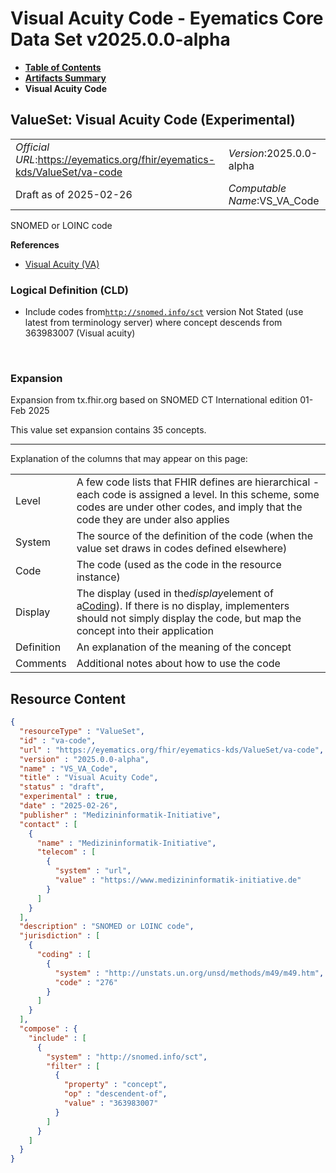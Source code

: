# Visual Acuity Code - Eyematics Core Data Set v2025.0.0-alpha

* [**Table of Contents**](toc.md)
* [**Artifacts Summary**](artifacts.md)
* **Visual Acuity Code**

## ValueSet: Visual Acuity Code (Experimental) 

| | |
| :--- | :--- |
| *Official URL*:https://eyematics.org/fhir/eyematics-kds/ValueSet/va-code | *Version*:2025.0.0-alpha |
| Draft as of 2025-02-26 | *Computable Name*:VS_VA_Code |

 
SNOMED or LOINC code 

 **References** 

* [Visual Acuity (VA)](StructureDefinition-observation-visual-acuity.md)

### Logical Definition (CLD)

* Include codes from[`http://snomed.info/sct`](http://www.snomed.org/) version Not Stated (use latest from terminology server) where concept descends from 363983007 (Visual acuity)

 

### Expansion

Expansion from tx.fhir.org based on SNOMED CT International edition 01-Feb 2025

This value set expansion contains 35 concepts.

-------

 Explanation of the columns that may appear on this page: 

| | |
| :--- | :--- |
| Level | A few code lists that FHIR defines are hierarchical - each code is assigned a level. In this scheme, some codes are under other codes, and imply that the code they are under also applies |
| System | The source of the definition of the code (when the value set draws in codes defined elsewhere) |
| Code | The code (used as the code in the resource instance) |
| Display | The display (used in the*display*element of a[Coding](http://hl7.org/fhir/R4/datatypes.html#Coding)). If there is no display, implementers should not simply display the code, but map the concept into their application |
| Definition | An explanation of the meaning of the concept |
| Comments | Additional notes about how to use the code |



## Resource Content

```json
{
  "resourceType" : "ValueSet",
  "id" : "va-code",
  "url" : "https://eyematics.org/fhir/eyematics-kds/ValueSet/va-code",
  "version" : "2025.0.0-alpha",
  "name" : "VS_VA_Code",
  "title" : "Visual Acuity Code",
  "status" : "draft",
  "experimental" : true,
  "date" : "2025-02-26",
  "publisher" : "Medizininformatik-Initiative",
  "contact" : [
    {
      "name" : "Medizininformatik-Initiative",
      "telecom" : [
        {
          "system" : "url",
          "value" : "https://www.medizininformatik-initiative.de"
        }
      ]
    }
  ],
  "description" : "SNOMED or LOINC code",
  "jurisdiction" : [
    {
      "coding" : [
        {
          "system" : "http://unstats.un.org/unsd/methods/m49/m49.htm",
          "code" : "276"
        }
      ]
    }
  ],
  "compose" : {
    "include" : [
      {
        "system" : "http://snomed.info/sct",
        "filter" : [
          {
            "property" : "concept",
            "op" : "descendent-of",
            "value" : "363983007"
          }
        ]
      }
    ]
  }
}

```
